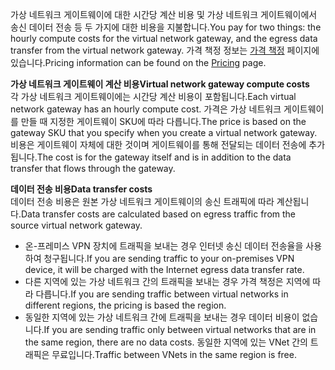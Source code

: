 <span data-ttu-id="9304b-101">가상 네트워크 게이트웨이에 대한 시간당 계산 비용 및 가상 네트워크 게이트웨이에서 송신 데이터 전송 등 두 가지에 대한 비용을 지불합니다.</span><span class="sxs-lookup"><span data-stu-id="9304b-101">You pay for two things: the hourly compute costs for the virtual network gateway, and the egress data transfer from the virtual network gateway.</span></span> <span data-ttu-id="9304b-102">가격 책정 정보는 [가격 책정](https://azure.microsoft.com/pricing/details/vpn-gateway) 페이지에 있습니다.</span><span class="sxs-lookup"><span data-stu-id="9304b-102">Pricing information can be found on the [Pricing](https://azure.microsoft.com/pricing/details/vpn-gateway) page.</span></span>

<span data-ttu-id="9304b-103">**가상 네트워크 게이트웨이 계산 비용**</span><span class="sxs-lookup"><span data-stu-id="9304b-103">**Virtual network gateway compute costs**</span></span><br><span data-ttu-id="9304b-104">각 가상 네트워크 게이트웨이에는 시간당 계산 비용이 포함됩니다.</span><span class="sxs-lookup"><span data-stu-id="9304b-104">Each virtual network gateway has an hourly compute cost.</span></span> <span data-ttu-id="9304b-105">가격은 가상 네트워크 게이트웨이를 만들 때 지정한 게이트웨이 SKU에 따라 다릅니다.</span><span class="sxs-lookup"><span data-stu-id="9304b-105">The price is based on the gateway SKU that you specify when you create a virtual network gateway.</span></span> <span data-ttu-id="9304b-106">비용은 게이트웨이 자체에 대한 것이며 게이트웨이를 통해 전달되는 데이터 전송에 추가됩니다.</span><span class="sxs-lookup"><span data-stu-id="9304b-106">The cost is for the gateway itself and is in addition to the data transfer that flows through the gateway.</span></span>

<span data-ttu-id="9304b-107">**데이터 전송 비용**</span><span class="sxs-lookup"><span data-stu-id="9304b-107">**Data transfer costs**</span></span><br><span data-ttu-id="9304b-108">데이터 전송 비용은 원본 가상 네트워크 게이트웨이의 송신 트래픽에 따라 계산됩니다.</span><span class="sxs-lookup"><span data-stu-id="9304b-108">Data transfer costs are calculated based on egress traffic from the source virtual network gateway.</span></span>

* <span data-ttu-id="9304b-109">온-프레미스 VPN 장치에 트래픽을 보내는 경우 인터넷 송신 데이터 전송율을 사용하여 청구됩니다.</span><span class="sxs-lookup"><span data-stu-id="9304b-109">If you are sending traffic to your on-premises VPN device, it will be charged with the Internet egress data transfer rate.</span></span>
* <span data-ttu-id="9304b-110">다른 지역에 있는 가상 네트워크 간의 트래픽을 보내는 경우 가격 책정은 지역에 따라 다릅니다.</span><span class="sxs-lookup"><span data-stu-id="9304b-110">If you are sending traffic between virtual networks in different regions, the pricing is based the region.</span></span>
* <span data-ttu-id="9304b-111">동일한 지역에 있는 가상 네트워크 간에 트래픽을 보내는 경우 데이터 비용이 없습니다.</span><span class="sxs-lookup"><span data-stu-id="9304b-111">If you are sending traffic only between virtual networks that are in the same region, there are no data costs.</span></span> <span data-ttu-id="9304b-112">동일한 지역에 있는 VNet 간의 트래픽은 무료입니다.</span><span class="sxs-lookup"><span data-stu-id="9304b-112">Traffic between VNets in the same region is free.</span></span>

